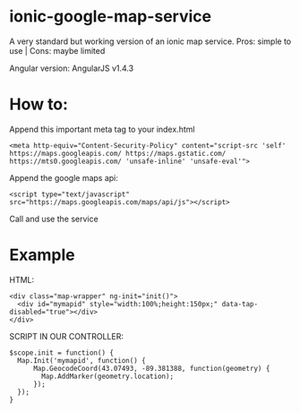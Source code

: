 # ionic-google-map-service
A very standard but working version of an ionic map service. Pros: simple to use | Cons: maybe limited

Angular version: AngularJS v1.4.3

# How to:
Append this important meta tag to your index.html
```
<meta http-equiv="Content-Security-Policy" content="script-src 'self' https://maps.googleapis.com/ https://maps.gstatic.com/ https://mts0.googleapis.com/ 'unsafe-inline' 'unsafe-eval'">
```

Append the google maps api:
```
<script type="text/javascript" src="https://maps.googleapis.com/maps/api/js"></script>
```

Call and use the service


# Example
HTML:
```
<div class="map-wrapper" ng-init="init()">
  <div id="mymapid" style="width:100%;height:150px;" data-tap-disabled="true"></div>
</div>
```
SCRIPT IN OUR CONTROLLER:
```
$scope.init = function() {
  Map.Init('mymapid', function() {
      Map.GeocodeCoord(43.07493, -89.381388, function(geometry) {
        Map.AddMarker(geometry.location);
      });
  });
}
```
